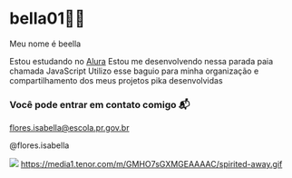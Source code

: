# bella01😮‍💨

Meu nome é beella

Estou estudando no [Alura](htpps://www.alura.com.br)
Estou me desenvolvendo nessa parada paia chamada JavaScript
Utilizo esse baguio para minha organização e compartilhamento dos meus projetos pika desenvolvidas

### Você pode entrar em contato comigo 📬

flores.isabella@escola.pr.gov.br

@flores.isabella

![](https://media1.tenor.com/m/GMHO7sGXMGEAAAAC/spirited-away.gif)
https://media1.tenor.com/m/GMHO7sGXMGEAAAAC/spirited-away.gif
